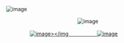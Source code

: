 ![image](https://github.com/user-attachments/assets/2f1b4653-6392-4561-863e-da587d06026d)



ㅤㅤㅤㅤㅤㅤㅤㅤㅤㅤㅤㅤㅤㅤㅤ![image](https://github.com/user-attachments/assets/351a901c-43cc-4067-85b6-4853568fdefb)



ㅤㅤㅤㅤㅤ<a href="https://www.tiktok.com/@mxx3a_">![image](https://github.com/user-attachments/assets/a2fae667-e616-4d29-8f3d-721b9ac6860d)></imgㅤㅤㅤㅤㅤㅤ<a href="https://discordid.netlify.app/?id=873902369354706945">![image](https://github.com/user-attachments/assets/3c392470-d929-444f-8063-fcb697860aed)


></img>

